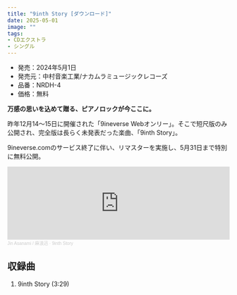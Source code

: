 ```yaml
---
title: "9inth Story [ダウンロード]"
date: 2025-05-01
image: ""
tags:
- CDエクストラ
- シングル
---
```


- 発売：2024年5月1日
- 発売元：中村音楽工業/ナカムラミュージックレコーズ
- 品番：NRDH-4
- 価格：無料

**万感の思いを込めて贈る、ピアノロックが今ここに。**

昨年12月14～15日に開催された「9ineverse Webオンリー」。そこで短尺版のみ公開され、完全版は長らく未発表だった楽曲、「9inth Story」。

9ineverse.comのサービス終了に伴い、リマスターを実施し、5月31日まで特別に無料公開。

<iframe width="100%" height="166" scrolling="no" frameborder="no" allow="autoplay" src="https://w.soundcloud.com/player/?url=https%3A//api.soundcloud.com/tracks/2088015366&color=%234ec8ca&auto_play=false&hide_related=false&show_comments=true&show_user=true&show_reposts=false&show_teaser=true"></iframe><div style="font-size: 10px; color: #cccccc;line-break: anywhere;word-break: normal;overflow: hidden;white-space: nowrap;text-overflow: ellipsis; font-family: Interstate,Lucida Grande,Lucida Sans Unicode,Lucida Sans,Garuda,Verdana,Tahoma,sans-serif;font-weight: 100;"><a href="https://soundcloud.com/hayatehay" title="Jin Asanami / 麻浪迅" target="_blank" style="color: #cccccc; text-decoration: none;">Jin Asanami / 麻浪迅</a> · <a href="https://soundcloud.com/hayatehay/9inth-story" title="9inth Story" target="_blank" style="color: #cccccc; text-decoration: none;">9inth Story</a></div>

## 収録曲
1. 9inth Story (3:29)
